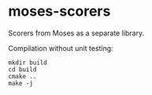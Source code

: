 moses-scorers
=============

Scorers from Moses as a separate library.

Compilation without unit testing:

    mkdir build
    cd build
    cmake ..
    make -j
